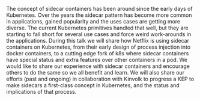 The concept of sidecar containers has been around since the early days of Kubernetes. Over the years the sidecar pattern has become more common in applications, gained popularity and the uses cases are getting more diverse. The current Kubernetes primitives handled that well, but they are starting to fall short for several use cases and force weird work-arounds in the applications. During this talk we will share how Netflix is using sidecar containers on Kubernetes, from their early design of process injection into docker containers, to a cutting edge fork of k8s where sidecar containers have special status and extra features over other containers in a pod. We would like to share our experience with sidecar containers and encourage others to do the same so we all benefit and learn. We will also share our efforts (past and ongoing) in collaboration with Kinvolk to progress a KEP to make sidecars a first-class concept in Kubernetes, and the status and implications of that process.
